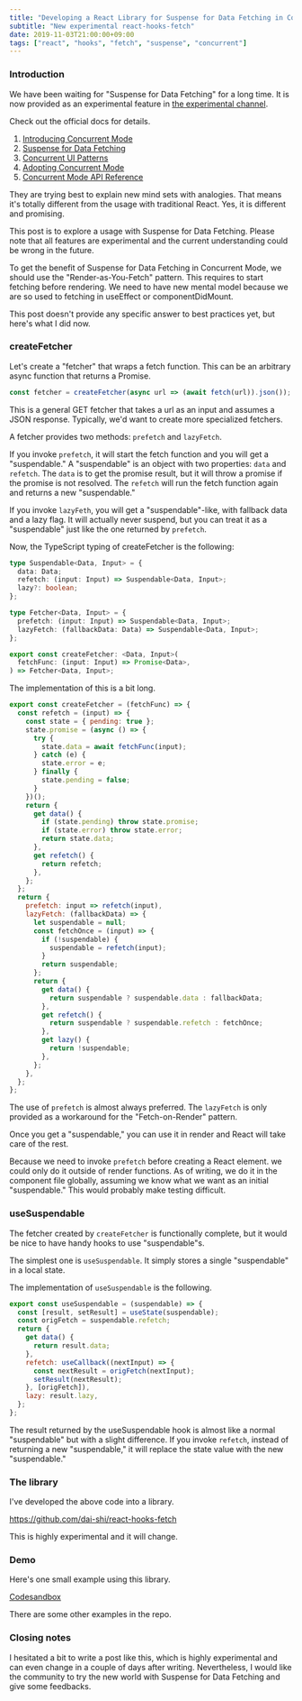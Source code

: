 ```yaml
---
title: "Developing a React Library for Suspense for Data Fetching in Concurrent Mode"
subtitle: "New experimental react-hooks-fetch"
date: 2019-11-03T21:00:00+09:00
tags: ["react", "hooks", "fetch", "suspense", "concurrent"]
---
```


### Introduction

We have been waiting for "Suspense for Data Fetching" for a long time.
It is now provided as an experimental feature in
[the experimental channel](https://reactjs.org/blog/2019/10/22/react-release-channels.html).

Check out the official docs for details.

1. [Introducing Concurrent Mode](https://reactjs.org/docs/concurrent-mode-intro.html)
2. [Suspense for Data Fetching](https://reactjs.org/docs/concurrent-mode-suspense.html)
3. [Concurrent UI Patterns](https://reactjs.org/docs/concurrent-mode-patterns.html)
4. [Adopting Concurrent Mode](https://reactjs.org/docs/concurrent-mode-adoption.html)
5. [Concurrent Mode API Reference](https://reactjs.org/docs/concurrent-mode-reference.html)

They are trying best to explain new mind sets with analogies.
That means it's totally different from the usage with traditional React.
Yes, it is different and promising.

This post is to explore a usage with Suspense for Data Fetching.
Please note that all features are experimental and
the current understanding could be wrong in the future.

To get the benefit of Suspense for Data Fetching in Concurrent Mode,
we should use the "Render-as-You-Fetch" pattern.
This requires to start fetching before rendering.
We need to have new mental model because we are so used to fetching
in useEffect or componentDidMount.

This post doesn't provide any specific answer to best practices yet,
but here's what I did now.

### createFetcher

Let's create a "fetcher" that wraps a fetch function.
This can be an arbitrary async function that returns a Promise.

```js
const fetcher = createFetcher(async url => (await fetch(url)).json());
```

This is a general GET fetcher that takes a url as an input
and assumes a JSON response.
Typically, we'd want to create more specialized fetchers.

A fetcher provides two methods: `prefetch` and `lazyFetch`.

If you invoke `prefetch`, it will start the fetch function
and you will get a "suspendable."
A "suspendable" is an object with two properties: `data` and `refetch`.
The `data` is to get the promise result, but it will throw a promise
if the promise is not resolved.
The `refetch` will run the fetch function again and returns a new "suspendable."

If you invoke `lazyFeth`, you will get a "suspendable"-like,
with fallback data and a lazy flag.
It will actually never suspend, but you can treat it as a "suspendable"
just like the one returned by `prefetch`.

Now, the TypeScript typing of createFetcher is the following:

```ts
type Suspendable<Data, Input> = {
  data: Data;
  refetch: (input: Input) => Suspendable<Data, Input>;
  lazy?: boolean;
};

type Fetcher<Data, Input> = {
  prefetch: (input: Input) => Suspendable<Data, Input>;
  lazyFetch: (fallbackData: Data) => Suspendable<Data, Input>;
};

export const createFetcher: <Data, Input>(
  fetchFunc: (input: Input) => Promise<Data>,
) => Fetcher<Data, Input>;
```

The implementation of this is a bit long.

```js
export const createFetcher = (fetchFunc) => {
  const refetch = (input) => {
    const state = { pending: true };
    state.promise = (async () => {
      try {
        state.data = await fetchFunc(input);
      } catch (e) {
        state.error = e;
      } finally {
        state.pending = false;
      }
    })();
    return {
      get data() {
        if (state.pending) throw state.promise;
        if (state.error) throw state.error;
        return state.data;
      },
      get refetch() {
        return refetch;
      },
    };
  };
  return {
    prefetch: input => refetch(input),
    lazyFetch: (fallbackData) => {
      let suspendable = null;
      const fetchOnce = (input) => {
        if (!suspendable) {
          suspendable = refetch(input);
        }
        return suspendable;
      };
      return {
        get data() {
          return suspendable ? suspendable.data : fallbackData;
        },
        get refetch() {
          return suspendable ? suspendable.refetch : fetchOnce;
        },
        get lazy() {
          return !suspendable;
        },
      };
    },
  };
};
```

The use of `prefetch` is almost always preferred.
The `lazyFetch` is only provided as a workaround
for the "Fetch-on-Render" pattern.

Once you get a "suspendable,"
you can use it in render and React will take care of the rest.

Because we need to invoke `prefetch` before creating a React element.
we could only do it outside of render functions.
As of writing, we do it in the component file globally,
assuming we know what we want as an initial "suspendable."
This would probably make testing difficult.

### useSuspendable

The fetcher created by `createFetcher` is functionally complete,
but it would be nice to have handy hooks to use "suspendable"s.

The simplest one is `useSuspendable`.
It simply stores a single "suspendable" in a local state.

The implementation of `useSuspendable` is the following.

```js
export const useSuspendable = (suspendable) => {
  const [result, setResult] = useState(suspendable);
  const origFetch = suspendable.refetch;
  return {
    get data() {
      return result.data;
    },
    refetch: useCallback((nextInput) => {
      const nextResult = origFetch(nextInput);
      setResult(nextResult);
    }, [origFetch]),
    lazy: result.lazy,
  };
};
```

The result returned by the useSuspendable hook is
almost like a normal "suspendable" but with a slight difference.
If you invoke `refetch`, instead of returning a new "suspendable,"
it will replace the state value with the new "suspendable."

### The library

I've developed the above code into a library.

<https://github.com/dai-shi/react-hooks-fetch>

This is highly experimental and it will change.

### Demo

Here's one small example using this library.

[Codesandbox](https://codesandbox.io/s/github/dai-shi/react-hooks-fetch/tree/master/examples/02_typescript)

There are some other examples in the repo.

### Closing notes

I hesitated a bit to write a post like this, which is highly experimental
and can even change in a couple of days after writing.
Nevertheless, I would like the community to try the new world
with Suspense for Data Fetching and give some feedbacks.
